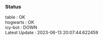### Status


table : OK  
hogwarts : OK  
icy-bot : DOWN  
Latest Update : 2023-06-13 20:07:44.622459

